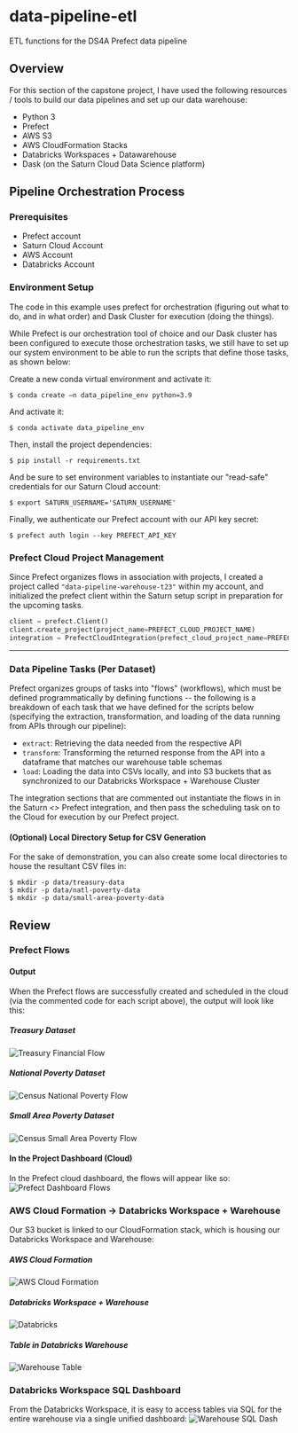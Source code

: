 # data-pipeline-etl
 ETL functions for the DS4A Prefect data pipeline

## Overview
For this section of the capstone project, I have used the following resources / tools to build our data pipelines and set up our data warehouse:
- Python 3
- Prefect
- AWS S3
- AWS CloudFormation Stacks
- Databricks Workspaces + Datawarehouse
- Dask (on the Saturn Cloud Data Science platform)

## Pipeline Orchestration Process

### Prerequisites
- Prefect account
- Saturn Cloud Account
- AWS Account
- Databricks Account


### Environment Setup

The code in this example uses prefect for orchestration (figuring out what to do, and in what order) and Dask Cluster for execution (doing the things).

While Prefect is our orchestration tool of choice and our Dask cluster has been configured to execute those orchestration tasks, we still have to set up our system environment to be able to run the scripts that define those tasks, as shown below:

Create a new conda virtual environment and activate it:
```
$ conda create —n data_pipeline_env python=3.9
```

And activate it:
```
$ conda activate data_pipeline_env
```

Then, install the project dependencies:
```
$ pip install -r requirements.txt
```

And be sure to set environment variables to instantiate our "read-safe" credentials for our Saturn Cloud account:
```
$ export SATURN_USERNAME='SATURN_USERNAME'
```

Finally, we authenticate our Prefect account with our API key secret:
```
$ prefect auth login --key PREFECT_API_KEY
```

### Prefect Cloud Project Management

Since Prefect organizes flows in association with projects, I created a project called `"data-pipeline-warehouse-t23"` within my account, and initialized the prefect client within the Saturn setup script in preparation for the upcoming tasks.

```python
client = prefect.Client()
client.create_project(project_name=PREFECT_CLOUD_PROJECT_NAME)
integration = PrefectCloudIntegration(prefect_cloud_project_name=PREFECT_CLOUD_PROJECT_NAME)
```

<hr>

### Data Pipeline Tasks (Per Dataset)

Prefect organizes groups of tasks into "flows" (workflows), which must be defined programmatically by defining functions -- the following is a breakdown of each task that we have defined for the scripts below (specifying the extraction, transformation, and loading of the data running from APIs through our pipeline):

- `extract`: Retrieving the data needed from the respective API
- `transform`: Transforming the returned response from the API into a dataframe that matches our warehouse table schemas
- `load`: Loading the data into CSVs locally, and into S3 buckets that as synchronized to our Databricks Workspace + Warehouse Cluster

The integration sections that are commented out instantiate the flows in in the Saturn <> Prefect integration, and then pass the scheduling task on to the Cloud for execution by our Prefect project.

#### (Optional) Local Directory Setup for CSV Generation
For the sake of demonstration, you can also create some local directories to house the resultant CSV files in:
```
$ mkdir -p data/treasury-data
$ mkdir -p data/natl-poverty-data
$ mkdir -p data/small-area-poverty-data
```

## Review

### Prefect Flows
#### Output
When the Prefect flows are successfully created and scheduled in the cloud (via the commented code for each script above), the output will look like this:

##### Treasury Dataset
![Treasury Financial Flow](https://team23-data-load-documentation.s3.us-east-2.amazonaws.com/notebook-images/data-pipeline-warehouse/treasury_finanical-flow.png)
##### National Poverty Dataset
![Census National Poverty Flow](https://team23-data-load-documentation.s3.us-east-2.amazonaws.com/notebook-images/data-pipeline-warehouse/census_natl_poverty-flow.png)
##### Small Area Poverty Dataset
![Census Small Area Poverty Flow](https://team23-data-load-documentation.s3.us-east-2.amazonaws.com/notebook-images/data-pipeline-warehouse/census_sa_poverty-flow.png)

#### In the Project Dashboard (Cloud)
In the Prefect cloud dashboard, the flows will appear like so:
![Prefect Dashboard Flows](https://team23-data-load-documentation.s3.us-east-2.amazonaws.com/notebook-images/data-pipeline-warehouse/prefect_dashboard_flows.png)

### AWS Cloud Formation -> Databricks Workspace + Warehouse
Our S3 bucket is linked to our CloudFormation stack, which is housing our Databricks Workspace and Warehouse:
##### AWS Cloud Formation
![AWS Cloud Formation](https://team23-data-load-documentation.s3.us-east-2.amazonaws.com/notebook-images/data-pipeline-warehouse/AWS_databricks_warehouse_stack.png)

##### Databricks Workspace + Warehouse
![Databricks](https://team23-data-load-documentation.s3.us-east-2.amazonaws.com/notebook-images/data-pipeline-warehouse/databricks_dash.png)

##### Table in Databricks Warehouse
![Warehouse Table](https://team23-data-load-documentation.s3.us-east-2.amazonaws.com/notebook-images/data-pipeline-warehouse/databricks_warehouse_table_view.png)

### Databricks Workspace SQL Dashboard
From the Databricks Workspace, it is easy to access tables via SQL for the entire warehouse via a single unified dashboard:
![Warehouse SQL Dash](https://team23-data-load-documentation.s3.us-east-2.amazonaws.com/notebook-images/data-pipeline-warehouse/databricks_workspace_SQL.png)